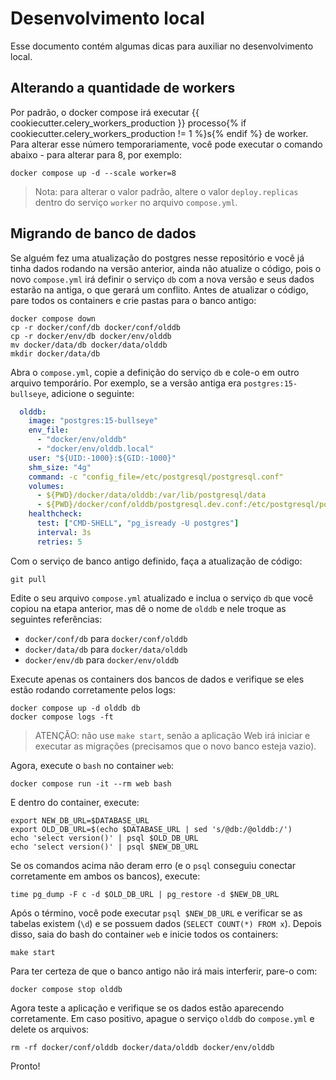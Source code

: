 # Desenvolvimento local

Esse documento contém algumas dicas para auxiliar no desenvolvimento local.

## Alterando a quantidade de workers

Por padrão, o docker compose irá executar {{ cookiecutter.celery_workers_production }}
processo{% if cookiecutter.celery_workers_production != 1 %}s{% endif %} de worker. Para alterar esse número
temporariamente, você pode executar o comando abaixo - para alterar para 8, por exemplo:

```shell
docker compose up -d --scale worker=8
```

> Nota: para alterar o valor padrão, altere o valor `deploy.replicas` dentro do serviço `worker` no arquivo
> `compose.yml`.

## Migrando de banco de dados

Se alguém fez uma atualização do postgres nesse repositório e você já tinha dados rodando na versão anterior, ainda não
atualize o código, pois o novo `compose.yml` irá definir o serviço `db` com a nova versão e seus dados estarão na
antiga, o que gerará um conflito. Antes de atualizar o código, pare todos os containers e crie pastas para o banco
antigo:

```shell
docker compose down
cp -r docker/conf/db docker/conf/olddb
cp -r docker/env/db docker/env/olddb
mv docker/data/db docker/data/olddb
mkdir docker/data/db
```

Abra o `compose.yml`, copie a definição do serviço `db` e cole-o em outro arquivo temporário. Por exemplo, se a versão
antiga era `postgres:15-bullseye`, adicione o seguinte:

```yaml
  olddb:
    image: "postgres:15-bullseye"
    env_file:
      - "docker/env/olddb"
      - "docker/env/olddb.local"
    user: "${UID:-1000}:${GID:-1000}"
    shm_size: "4g"
    command: -c "config_file=/etc/postgresql/postgresql.conf"
    volumes:
      - ${PWD}/docker/data/olddb:/var/lib/postgresql/data
      - ${PWD}/docker/conf/olddb/postgresql.dev.conf:/etc/postgresql/postgresql.conf
    healthcheck:
      test: ["CMD-SHELL", "pg_isready -U postgres"]
      interval: 3s
      retries: 5
```

Com o serviço de banco antigo definido, faça a atualização de código:

```shell
git pull
```

Edite o seu arquivo `compose.yml` atualizado e inclua o serviço `db` que você copiou na etapa anterior, mas dê o nome
de `olddb` e nele troque as seguintes referências:
- `docker/conf/db` para `docker/conf/olddb`
- `docker/data/db` para `docker/data/olddb`
- `docker/env/db` para `docker/env/olddb`

Execute apenas os containers dos bancos de dados e verifique se eles estão rodando corretamente pelos logs:

```shell
docker compose up -d olddb db
docker compose logs -ft
```

> ATENÇÃO: não use `make start`, senão a aplicação Web irá iniciar e executar as migrações (precisamos que o novo banco
> esteja vazio).

Agora, execute o `bash` no container `web`:

```shell
docker compose run -it --rm web bash
```

E dentro do container, execute:

```shell
export NEW_DB_URL=$DATABASE_URL
export OLD_DB_URL=$(echo $DATABASE_URL | sed 's/@db:/@olddb:/')
echo 'select version()' | psql $OLD_DB_URL
echo 'select version()' | psql $NEW_DB_URL
```

Se os comandos acima não deram erro (e o `psql` conseguiu conectar corretamente em ambos os bancos), execute:

```shell
time pg_dump -F c -d $OLD_DB_URL | pg_restore -d $NEW_DB_URL
```

Após o término, você pode executar `psql $NEW_DB_URL` e verificar se as tabelas existem (`\d`) e se possuem dados
(`SELECT COUNT(*) FROM x`). Depois disso, saia do bash do container `web` e inicie todos os containers:

```shell
make start
```

Para ter certeza de que o banco antigo não irá mais interferir, pare-o com:

```shell
docker compose stop olddb
```

Agora teste a aplicação e verifique se os dados estão aparecendo corretamente. Em caso positivo, apague o serviço
`olddb` do `compose.yml` e delete os arquivos:

```shell
rm -rf docker/conf/olddb docker/data/olddb docker/env/olddb
```

Pronto!
